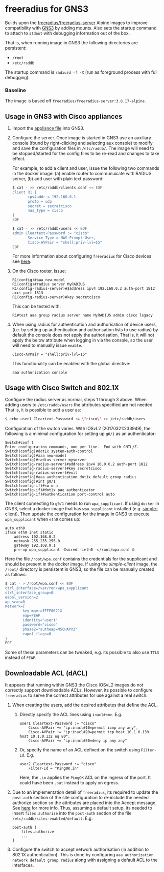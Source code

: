 # freeradius for GNS3

Builds upon the
[freeradius/freeradius-server](https://hub.docker.com/r/freeradius/freeradius-server)
Alpine images to improve compatibility with
[GNS3](https://github.com/GNS3/) by adding mounts. Also sets the
startup command to attach to `stdout` with debugging information out
of the box.

That is, when running image in GNS3 the following directories are
persistent:

* `/root`
* `/etc/raddb`

The startup command is `radiusd -f -X` (run as foreground process with
full debugging).

### Baseline

The image is based off `freeradius/freeradius-server:3.0.17-alpine`.

## Usage in GNS3 with Cisco appliances

1. Import the [appliance
   file](https://github.com/kazkansouh/gns3-freeradius/blob/master/freeradius.gns3a)
   into GNS3.
2. Configure the server. Once image is started in GNS3 use an
   auxiliary console (found by right-clicking and selecting aux
   console) to modify and save the configuration files in
   `/etc/raddb/`. The image will need to be stopped/started for the
   config files to be re-read and changes to take effect.

   For example, to add a client and user, issue the following two
   commands in the docker image: (a) enable router to communuicate
   with RADIUS server, (b) add user with plain text password:

   ```bash
   $ cat - >> /etc/raddb/clients.conf << EOF
   client R1 {
          ipv4addr = 192.168.0.1
          proto = udp
          secret = secretcisco
          nas_type = cisco
   }
   EOF
   ```
   ```bash
   $ cat - >> /etc/raddb/users << EOF
   admin Cleartext-Password := "cisco"
          Service-Type = NAS-Prompt-User,
          Cisco-AVPair = "shell:priv-lvl=15"
   EOF
   ```

   For more information about configuring `freeradius` for Cisco
   devices see
   [here](https://www.cisco.com/c/en/us/support/docs/security-vpn/remote-authentication-dial-user-service-radius/116291-configure-freeradius-00.html).

3. On the Cisco router, issue:
   ```
   R1(config)#aaa new-model
   R1(config)#radius server MyRADIUS
   R1(config-radius-server)#$address ipv4 192.168.0.2 auth-port 1812 acct-port 1813
   R1(config-radius-server)#key secretcisco
   ```

   This can be tested with:
   ```
   R1#test aaa group radius server name MyRADIUS admin cisco legacy
   ```

4. When using radius for authentication and authorisation of device
   users, (i.e. by setting up authentication and authorisation lists
   to use radius) by default the console does not apply the
   authorisation. That is, it will not apply the below attribute when
   logging in via the console, so the user will need to manually issue
   `enable`.

   ```
   Cisco-AVPair = "shell:priv-lvl=15"
   ```

   This functionality can be enabled with the global directive:

   ```
   aaa authorization console
   ```

## Usage with Cisco Switch and 802.1X

Configure the radius server as normal, steps 1 through 3 above. When
adding users to `/etc/raddb/users` the attributes specified are not
needed. That is, it is possible to add a user as:

```bash
$ echo user1 Cleartext-Password := \"cisco\" >> /etc/raddb/users
```

Configuration of the switch varies. With IOSvL2 (20170321:233949), the
following is a minimal configuration for setting up `g0/1` as an
authenticator:

```
Switch#conf t
Enter configuration commands, one per line.  End with CNTL/Z.
Switch(config)#dot1x system-auth-control
Switch(config)#aaa new-model
Switch(config)#radius server myserver
Switch(config-radius-server)#address ipv4 10.0.0.2 auth-port 1812
Switch(config-radius-server)#key secretcisco
Switch(config-radius-server)#exit
Switch(config)#aaa authentication dot1x default group radius
Switch(config)#int g0/1
Switch(config-if)#sw m a
Switch(config-if)#dot1x pae authenticator
Switch(config-if)#authentication port-control auto
```

The client connecting to `g0/1` needs to run `wpa_supplicant`. If
using `docker` in GNS3, select a docker image that has
`wpa_supplicant` installed
(e.g. [simple-client](https://cloud.docker.com/u/karimkanso/repository/docker/karimkanso/simple-client)). Then
update the configuration for the image in GNS3 to execute
`wpa_supplicant` when `eth0` comes up:

```
auto eth0
iface eth0 inet static
    address 192.168.0.2
    netmask 255.255.255.0
    gateway 192.168.0.1
    pre-up wpa_supplicant -Dwired -ieth0 -c/root/wpa.conf &
```

Here the file `/root/wpa.conf` contains the credentials for the
supplicant and should be present in the docker image. If using the
*simple-client* image, the `/root/` directory is persistent in GNS3,
so the file can be manually created as follows:

```bash
$ cat - > /root/wpa.conf << EOF
ctrl_interface=/var/run/wpa_supplicant
ctrl_interface_group=0
eapol_version=2
ap_scan=0
network={
        key_mgmt=IEEE8021X
        eap=PEAP
        identity="user1"
        password="cisco"
        phase2="autheap=MSCHAPV2"
        eapol_flags=0
}
EOF
```

Some of these parameters can be tweaked, e.g. its possible to also use
`TTLS` instead of `PEAP`.

## Downloadable ACL (dACL)

It appears that running within GNS3 the Cisco IOSvL2 images do not
correctly support downloadable ACLs. However, its possible to
configure `freeradius` to serve the correct attributes for use against
a real switch.

1. When creating the users, add the desired attributes that define the
   ACL.

   1. Directly specify the ACL lines using `inacl#<n>`. E.g.

        ```
        user1 Cleartext-Password := "cisco"
            Cisco-AVPair += "ip:inacl#10=permit icmp any any",
            Cisco-AVPair += "ip:inacl#20=permit tcp host 10.1.0.130 host 10.1.0.132 eq 80",
            Cisco-AVPair += "ip:inacl#30=deny ip any any"
        ```
   2. Or, specify the name of an ACL defined on the switch using
      `Filter-Id`. E.g.

        ```
        user2 Cleartext-Password := "cisco"
            Filter-Id = "PingOK.in"

        ```

      Here, the `.in` applies the `PingOK` ACL on the ingress of the
      port. It could have been `.out` instead to apply on egress.

2. Due to an implementation detail of `freeradius`, its required to
   update the `post-auth` section of the site configuration to
   re-include the needed authorize section so the attributes are
   placed into the Accept message. See
   [here](http://lists.freeradius.org/pipermail/freeradius-devel/2013-July/008457.html)
   for more info. Thus, assuming a default setup, its needed to insert
   `files.authorize` into the `post-auth` section of the file
   `/etc/raddb/sites-enabled/default`. E.g.

    ```
    post-auth {
        files.authorize
        ...
    }
    ```

3. Configure the switch to accept network authorisation (in addition
   to 802.1X authentication). This is done by configuring `aaa
   authorization network default group radius` along with assigning a
   default ACL to the interfaces.
